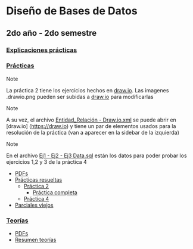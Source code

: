 # Diseño de Bases de Datos
## 2do año - 2do semestre
### [Explicaciones prácticas](https://github.com/Pedro0604/2do-LS-LI-API-ATIC/tree/main/2do%20semestre/DBD/Explicaciones%20pr%C3%A1cticas)
### [Prácticas](https://github.com/Pedro0604/2do-LS-LI-API-ATIC/tree/main/2do%20semestre/DBD/Pr%C3%A1cticas)
> [!NOTE]
> La práctica 2 tiene los ejercicios hechos en [draw.io](https://draw.io). Las imagenes .drawio.png pueden ser subidas a [draw.io](https://draw.io) para modificarlas

> [!NOTE]
> A su vez, el archivo [Entidad_Relación - Draw.io.xml](https://github.com/Pedro0604/2do-LS-LI-API-ATIC/blob/main/2do%20semestre/DBD/Pr%C3%A1cticas/Pr%C3%A1cticas%20resueltas/Pr%C3%A1ctica%202/Entidad_Relaci%C3%B3n%20-%20Draw.io.xml) se puede abrir en [draw.io] (https://draw.io) y tiene un par de elementos usados para la resolución de la práctica  (van a aparecer en la sidebar de la izquierda)

> [!NOTE]
> En el archivo [Ej1 - Ej2 - Ej3 Data.sql](https://github.com/Pedro0604/2do-LS-LI-API-ATIC/blob/main/2do%20semestre/DBD/Pr%C3%A1cticas/Pr%C3%A1cticas%20resueltas/Pr%C3%A1ctica%204/Ej1%20-%20Ej2%20-%20Ej3%20Data.sql) están los datos para poder probar los ejercicios 1,2 y 3 de la práctica 4

  * [PDFs](https://github.com/Pedro0604/2do-LS-LI-API-ATIC/tree/main/2do%20semestre/DBD/Pr%C3%A1cticas/PDFs)
  * [Prácticas resueltas](https://github.com/Pedro0604/2do-LS-LI-API-ATIC/tree/main/2do%20semestre/DBD/Pr%C3%A1cticas/Pr%C3%A1cticas%20resueltas)
    * [Práctica 2](https://github.com/Pedro0604/2do-LS-LI-API-ATIC/tree/main/2do%20semestre/DBD/Pr%C3%A1cticas/Pr%C3%A1cticas%20resueltas/Pr%C3%A1ctica%202)
      * [Práctica completa](https://github.com/Pedro0604/2do-LS-LI-API-ATIC/blob/main/2do%20semestre/DBD/Pr%C3%A1cticas/Pr%C3%A1cticas%20resueltas/Pr%C3%A1ctica%202/Pr%C3%A1ctica%202%20-%20PDF.pdf)
    * [Práctica 4](https://github.com/Pedro0604/2do-LS-LI-API-ATIC/tree/main/2do%20semestre/DBD/Pr%C3%A1cticas/Pr%C3%A1cticas%20resueltas/Pr%C3%A1ctica%204)
  * [Parciales viejos](https://github.com/Pedro0604/2do-LS-LI-API-ATIC/tree/main/2do%20semestre/DBD/Pr%C3%A1cticas/Parciales%20viejos)
### [Teorías](https://github.com/Pedro0604/2do-LS-LI-API-ATIC/tree/main/2do%20semestre/DBD/Teor%C3%ADas)
  * [PDFs](https://github.com/Pedro0604/2do-LS-LI-API-ATIC/tree/main/2do%20semestre/DBD/Teor%C3%ADas/PDFs)
  * [Resumen teorías](https://github.com/Pedro0604/2do-LS-LI-API-ATIC/blob/main/2do%20semestre/DBD/Teor%C3%ADas/Resumen%20teor%C3%ADas.pdf)
